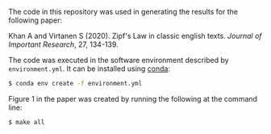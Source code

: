 The code in this repository was used in generating the results
for the following paper:

Khan A and Virtanen S (2020). Zipf's Law in classic english texts.
*Journal of Important Research*, 27, 134-139.

The code was executed in the software environment described by
`environment.yml`. It can be installed using
[conda](https://docs.conda.io/en/latest/):
```bash
$ conda env create -f environment.yml
```
Figure 1 in the paper was created by running the following at the
command line:
```bash
$ make all
```
